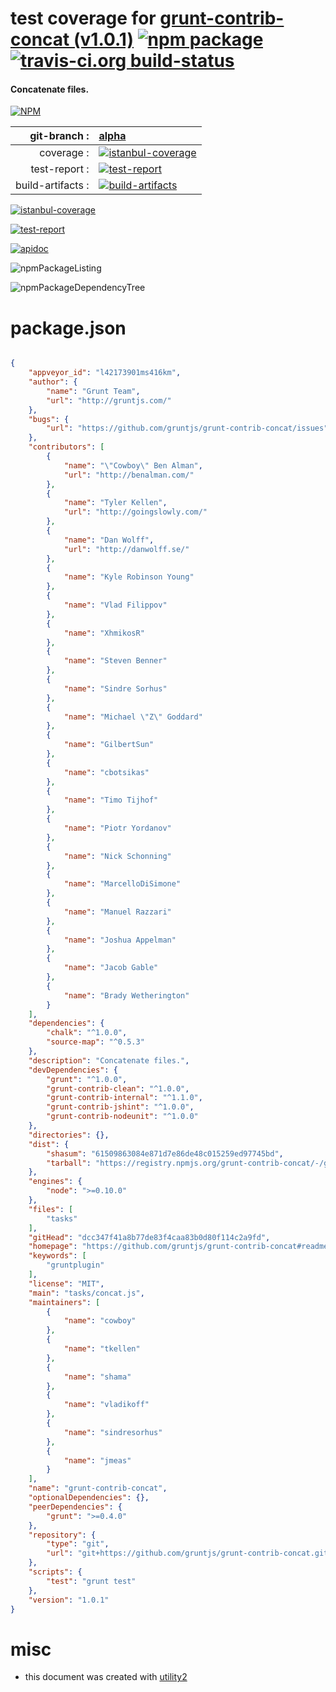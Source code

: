 # test coverage for  [grunt-contrib-concat (v1.0.1)](https://github.com/gruntjs/grunt-contrib-concat#readme)  [![npm package](https://img.shields.io/npm/v/npmtest-grunt-contrib-concat.svg?style=flat-square)](https://www.npmjs.org/package/npmtest-grunt-contrib-concat) [![travis-ci.org build-status](https://api.travis-ci.org/npmtest/node-npmtest-grunt-contrib-concat.svg)](https://travis-ci.org/npmtest/node-npmtest-grunt-contrib-concat)
#### Concatenate files.

[![NPM](https://nodei.co/npm/grunt-contrib-concat.png?downloads=true&downloadRank=true&stars=true)](https://www.npmjs.com/package/grunt-contrib-concat)

| git-branch : | [alpha](https://github.com/npmtest/node-npmtest-grunt-contrib-concat/tree/alpha)|
|--:|:--|
| coverage : | [![istanbul-coverage](https://npmtest.github.io/node-npmtest-grunt-contrib-concat/build/coverage.badge.svg)](https://npmtest.github.io/node-npmtest-grunt-contrib-concat/build/coverage.html/index.html)|
| test-report : | [![test-report](https://npmtest.github.io/node-npmtest-grunt-contrib-concat/build/test-report.badge.svg)](https://npmtest.github.io/node-npmtest-grunt-contrib-concat/build/test-report.html)|
| build-artifacts : | [![build-artifacts](https://npmtest.github.io/node-npmtest-grunt-contrib-concat/glyphicons_144_folder_open.png)](https://github.com/npmtest/node-npmtest-grunt-contrib-concat/tree/gh-pages/build)|

[![istanbul-coverage](https://npmtest.github.io/node-npmtest-grunt-contrib-concat/build/screenCapture.buildCi.browser.%252Ftmp%252Fbuild%252Fcoverage.lib.html.png)](https://npmtest.github.io/node-npmtest-grunt-contrib-concat/build/coverage.html/index.html)

[![test-report](https://npmtest.github.io/node-npmtest-grunt-contrib-concat/build/screenCapture.buildCi.browser.%252Ftmp%252Fbuild%252Ftest-report.html.png)](https://npmtest.github.io/node-npmtest-grunt-contrib-concat/build/test-report.html)

[![apidoc](https://npmdoc.github.io/node-npmdoc-grunt-contrib-concat/build/screenCapture.buildCi.browser.%252Ftmp%252Fbuild%252Fapidoc.html.png)](https://npmdoc.github.io/node-npmdoc-grunt-contrib-concat/build/apidoc.html)

![npmPackageListing](https://npmtest.github.io/node-npmtest-grunt-contrib-concat/build/screenCapture.npmPackageListing.svg)

![npmPackageDependencyTree](https://npmtest.github.io/node-npmtest-grunt-contrib-concat/build/screenCapture.npmPackageDependencyTree.svg)



# package.json

```json

{
    "appveyor_id": "l42173901ms416km",
    "author": {
        "name": "Grunt Team",
        "url": "http://gruntjs.com/"
    },
    "bugs": {
        "url": "https://github.com/gruntjs/grunt-contrib-concat/issues"
    },
    "contributors": [
        {
            "name": "\"Cowboy\" Ben Alman",
            "url": "http://benalman.com/"
        },
        {
            "name": "Tyler Kellen",
            "url": "http://goingslowly.com/"
        },
        {
            "name": "Dan Wolff",
            "url": "http://danwolff.se/"
        },
        {
            "name": "Kyle Robinson Young"
        },
        {
            "name": "Vlad Filippov"
        },
        {
            "name": "XhmikosR"
        },
        {
            "name": "Steven Benner"
        },
        {
            "name": "Sindre Sorhus"
        },
        {
            "name": "Michael \"Z\" Goddard"
        },
        {
            "name": "GilbertSun"
        },
        {
            "name": "cbotsikas"
        },
        {
            "name": "Timo Tijhof"
        },
        {
            "name": "Piotr Yordanov"
        },
        {
            "name": "Nick Schonning"
        },
        {
            "name": "MarcelloDiSimone"
        },
        {
            "name": "Manuel Razzari"
        },
        {
            "name": "Joshua Appelman"
        },
        {
            "name": "Jacob Gable"
        },
        {
            "name": "Brady Wetherington"
        }
    ],
    "dependencies": {
        "chalk": "^1.0.0",
        "source-map": "^0.5.3"
    },
    "description": "Concatenate files.",
    "devDependencies": {
        "grunt": "^1.0.0",
        "grunt-contrib-clean": "^1.0.0",
        "grunt-contrib-internal": "^1.1.0",
        "grunt-contrib-jshint": "^1.0.0",
        "grunt-contrib-nodeunit": "^1.0.0"
    },
    "directories": {},
    "dist": {
        "shasum": "61509863084e871d7e86de48c015259ed97745bd",
        "tarball": "https://registry.npmjs.org/grunt-contrib-concat/-/grunt-contrib-concat-1.0.1.tgz"
    },
    "engines": {
        "node": ">=0.10.0"
    },
    "files": [
        "tasks"
    ],
    "gitHead": "dcc347f41a8b77de83f4caa83b0d80f114c2a9fd",
    "homepage": "https://github.com/gruntjs/grunt-contrib-concat#readme",
    "keywords": [
        "gruntplugin"
    ],
    "license": "MIT",
    "main": "tasks/concat.js",
    "maintainers": [
        {
            "name": "cowboy"
        },
        {
            "name": "tkellen"
        },
        {
            "name": "shama"
        },
        {
            "name": "vladikoff"
        },
        {
            "name": "sindresorhus"
        },
        {
            "name": "jmeas"
        }
    ],
    "name": "grunt-contrib-concat",
    "optionalDependencies": {},
    "peerDependencies": {
        "grunt": ">=0.4.0"
    },
    "repository": {
        "type": "git",
        "url": "git+https://github.com/gruntjs/grunt-contrib-concat.git"
    },
    "scripts": {
        "test": "grunt test"
    },
    "version": "1.0.1"
}
```



# misc
- this document was created with [utility2](https://github.com/kaizhu256/node-utility2)
